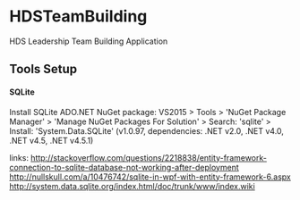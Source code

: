 # HDSTeamBuilding
HDS Leadership Team Building Application


## Tools Setup

#### SQLite

Install SQLite ADO.NET NuGet package:
VS2015 > Tools > 'NuGet Package Manager' > 'Manage NuGet Packages For Solution' > Search: 'sqlite' > Install: 'System.Data.SQLite' (v1.0.97, dependencies: .NET v2.0, .NET v4.0, .NET v4.5, .NET v4.5.1)

links:
http://stackoverflow.com/questions/2218838/entity-framework-connection-to-sqlite-database-not-working-after-deployment
http://nullskull.com/a/10476742/sqlite-in-wpf-with-entity-framework-6.aspx
http://system.data.sqlite.org/index.html/doc/trunk/www/index.wiki
